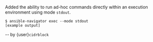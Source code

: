Added the ability to run ad-hoc commands directly within an execution
environment using mode `stdout`.

```console
$ ansible-navigator exec --mode stdout
[example output]
```

-- by {user}`cidrblock`
